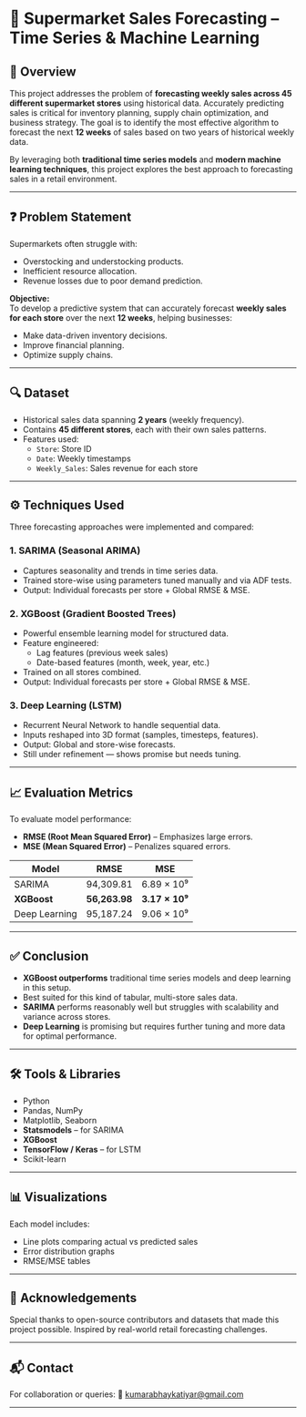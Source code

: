 
# 🛒 Supermarket Sales Forecasting – Time Series & Machine Learning

## 📌 Overview

This project addresses the problem of **forecasting weekly sales across 45 different supermarket stores** using historical data. Accurately predicting sales is critical for inventory planning, supply chain optimization, and business strategy. The goal is to identify the most effective algorithm to forecast the next **12 weeks** of sales based on two years of historical weekly data.

By leveraging both **traditional time series models** and **modern machine learning techniques**, this project explores the best approach to forecasting sales in a retail environment.

---

## ❓ Problem Statement

Supermarkets often struggle with:
- Overstocking and understocking products.
- Inefficient resource allocation.
- Revenue losses due to poor demand prediction.

**Objective:**  
To develop a predictive system that can accurately forecast **weekly sales for each store** over the next **12 weeks**, helping businesses:
- Make data-driven inventory decisions.
- Improve financial planning.
- Optimize supply chains.

---

## 🔍 Dataset

- Historical sales data spanning **2 years** (weekly frequency).
- Contains **45 different stores**, each with their own sales patterns.
- Features used:
  - `Store`: Store ID
  - `Date`: Weekly timestamps
  - `Weekly_Sales`: Sales revenue for each store

---

## ⚙️ Techniques Used

Three forecasting approaches were implemented and compared:

### 1. **SARIMA (Seasonal ARIMA)**
- Captures seasonality and trends in time series data.
- Trained store-wise using parameters tuned manually and via ADF tests.
- Output: Individual forecasts per store + Global RMSE & MSE.

### 2. **XGBoost (Gradient Boosted Trees)**
- Powerful ensemble learning model for structured data.
- Feature engineered:
  - Lag features (previous week sales)
  - Date-based features (month, week, year, etc.)
- Trained on all stores combined.
- Output: Individual forecasts per store + Global RMSE & MSE.

### 3. **Deep Learning (LSTM)**
- Recurrent Neural Network to handle sequential data.
- Inputs reshaped into 3D format (samples, timesteps, features).
- Output: Global and store-wise forecasts.
- Still under refinement — shows promise but needs tuning.

---

## 📈 Evaluation Metrics

To evaluate model performance:

- **RMSE (Root Mean Squared Error)** – Emphasizes large errors.
- **MSE (Mean Squared Error)** – Penalizes squared errors.

| Model         | RMSE           | MSE               |
|---------------|----------------|-------------------|
| SARIMA        | 94,309.81      | 6.89 × 10⁹         |
| **XGBoost**   | **56,263.98**  | **3.17 × 10⁹**     |
| Deep Learning | 95,187.24      | 9.06 × 10⁹         |

---

## ✅ Conclusion

- **XGBoost outperforms** traditional time series models and deep learning in this setup.
- Best suited for this kind of tabular, multi-store sales data.
- **SARIMA** performs reasonably well but struggles with scalability and variance across stores.
- **Deep Learning** is promising but requires further tuning and more data for optimal performance.

---




## 🛠️ Tools & Libraries

- Python
- Pandas, NumPy
- Matplotlib, Seaborn
- **Statsmodels** – for SARIMA
- **XGBoost**
- **TensorFlow / Keras** – for LSTM
- Scikit-learn

---

## 📊 Visualizations

Each model includes:
- Line plots comparing actual vs predicted sales
- Error distribution graphs
- RMSE/MSE tables

---

## 🙌 Acknowledgements

Special thanks to open-source contributors and datasets that made this project possible. Inspired by real-world retail forecasting challenges.

---

## 📬 Contact

For collaboration or queries:
📧 kumarabhaykatiyar@gmail.com

---
